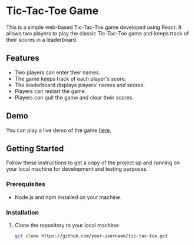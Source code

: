 # Tic-Tac-Toe Game

This is a simple web-based Tic-Tac-Toe game developed using React. It allows two players to play the classic Tic-Tac-Toe game and keeps track of their scores in a leaderboard.

## Features

- Two players can enter their names.
- The game keeps track of each player's score.
- The leaderboard displays players' names and scores.
- Players can restart the game.
- Players can quit the game and clear their scores.

## Demo

You can play a live demo of the game [here](#insert-live-demo-link-here).

## Getting Started

Follow these instructions to get a copy of the project up and running on your local machine for development and testing purposes.

### Prerequisites

- Node.js and npm installed on your machine.

### Installation

1. Clone the repository to your local machine:

   ```bash
   git clone https://github.com/your-username/tic-tac-toe.git
   ```
